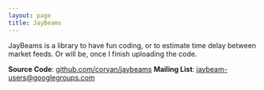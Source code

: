 ```yaml
---
layout: page
title: JayBeams
---
```


JayBeams is a library to have fun coding, or to estimate time delay
between market feeds.  Or will be, once I finish uploading the code.

**Source Code**: [github.com/coryan/jaybeams](http://github.com/coryan/jaybeams)
**Mailing List**: [jaybeam-users@googlegroups.com](mailto:jaybeam-users@googlegroups.com)
